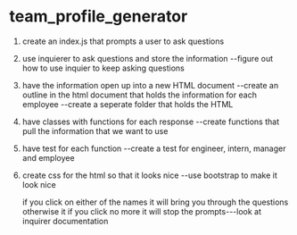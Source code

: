# team_profile_generator


1. create an index.js that prompts a user to ask questions
2. use inquierer to ask questions and store the information
    --figure out how to use inquier to keep asking questions
3. have the information open up into a new HTML document
    --create an outline in the html document that holds the information for each employee
    --create a seperate folder that holds the HTML
4. have classes with functions for each response
    --create functions that pull the information that we want to use
5. have test for each function
    --create a test for engineer, intern, manager and employee
6. create css for the html so that it looks nice
    --use bootstrap to make it look nice

    if you click on either of the names it will bring you through the questions otherwise it if you click no more it will stop the prompts---look at inquirer documentation